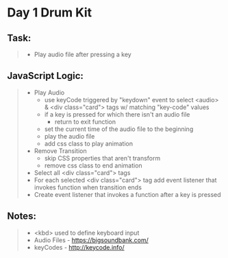 # Day 1 Drum Kit

## Task:

> - Play audio file after pressing a key

## JavaScript Logic:

> - Play Audio
>   - use keyCode triggered by "keydown" event to select \<audio> & \<div class="card"> tags w/ matching "key-code" values
>   - if a key is pressed for which there isn't an audio file
>     - return to exit function
>   - set the current time of the audio file to the beginning
>   - play the audio file
>   - add css class to play animation
> - Remove Transition
>   - skip CSS properties that aren't transform
>   - remove css class to end animation
> - Select all \<div class="card"> tags
> - For each selected \<div class="card"> tag add event listener that invokes function when transition ends
> - Create event listener that invokes a function after a key is pressed

## Notes:

> - \<kbd> used to define keyboard input
> - Audio Files - https://bigsoundbank.com/
> - keyCodes - http://keycode.info/
